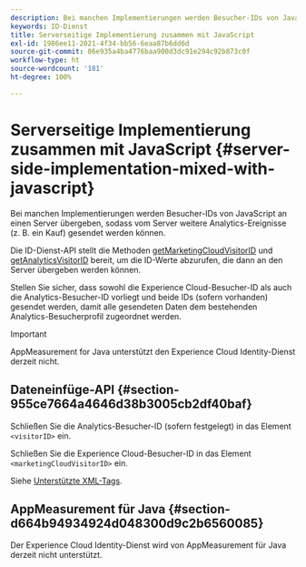 ```yaml
---
description: Bei manchen Implementierungen werden Besucher-IDs von JavaScript an einen Server übergeben, sodass vom Server weitere Analytics-Ereignisse (z. B. ein Kauf) gesendet werden können.
keywords: ID-Dienst
title: Serverseitige Implementierung zusammen mit JavaScript
exl-id: 1986ee11-2021-4f34-bb56-6eaa87b6dd6d
source-git-commit: 06e935a4ba4776baa900d3dc91e294c92b873c0f
workflow-type: ht
source-wordcount: '181'
ht-degree: 100%

---
```


# Serverseitige Implementierung zusammen mit JavaScript {#server-side-implementation-mixed-with-javascript}

Bei manchen Implementierungen werden Besucher-IDs von JavaScript an einen Server übergeben, sodass vom Server weitere Analytics-Ereignisse (z. B. ein Kauf) gesendet werden können.

Die ID-Dienst-API stellt die Methoden [getMarketingCloudVisitorID](../../library/get-set/getmcvid.md) und [getAnalyticsVisitorID](../../library/get-set/getanalyticsvisitorid.md) bereit, um die ID-Werte abzurufen, die dann an den Server übergeben werden können.

Stellen Sie sicher, dass sowohl die Experience Cloud-Besucher-ID als auch die Analytics-Besucher-ID vorliegt und beide IDs (sofern vorhanden) gesendet werden, damit alle gesendeten Daten dem bestehenden Analytics-Besucherprofil zugeordnet werden.

>[!IMPORTANT]
>
>AppMeasurement for Java unterstützt den Experience Cloud Identity-Dienst derzeit nicht.

## Dateneinfüge-API {#section-955ce7664a4646d38b3005cb2df40baf}

Schließen Sie die Analytics-Besucher-ID (sofern festgelegt) in das Element `<visitorID>` ein.

Schließen Sie die Experience Cloud-Besucher-ID in das Element `<marketingCloudVisitorID>` ein.

Siehe [Unterstützte XML-Tags](https://www.adobe.io).

## AppMeasurement für Java {#section-d664b94934924d048300d9c2b6560085}

Der Experience Cloud Identity-Dienst wird von AppMeasurement für Java derzeit nicht unterstützt.
